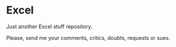 # Excel
Just another Excel stuff repository.

Please, send me your comments, critics, doubts, requests or sues.
